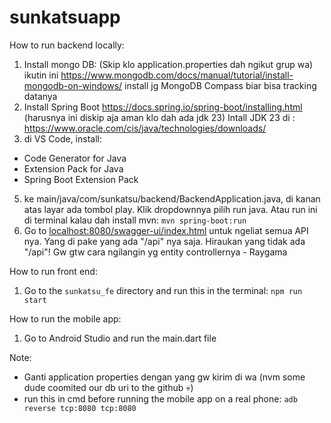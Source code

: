 # sunkatsuapp
 
How to run backend locally:


1. Install mongo DB: (Skip klo application.properties dah ngikut grup wa)
   ikutin ini https://www.mongodb.com/docs/manual/tutorial/install-mongodb-on-windows/
   install jg MongoDB Compass biar bisa tracking datanya
2. Install Spring Boot https://docs.spring.io/spring-boot/installing.html (harusnya ini diskip aja aman klo dah ada jdk 23)
   Intall JDK 23 di : https://www.oracle.com/cis/java/technologies/downloads/
4.  di VS Code, install:
   - Code Generator for Java
   - Extension Pack for Java
   - Spring Boot Extension Pack
5. ke main/java/com/sunkatsu/backend/BackendApplication.java, di kanan atas layar ada tombol play. Klik dropdownnya
   pilih run java. Atau run ini di terminal kalau dah install mvn: `mvn spring-boot:run`
6. Go to [localhost:8080/swagger-ui/index.html](http://localhost:8080/swagger-ui/index.html) untuk ngeliat semua API nya.
   Yang di pake yang ada "/api" nya saja. Hiraukan yang tidak ada "/api"!
   Gw gtw cara ngilangin yg entity controllernya - Raygama

How to run front end: 
1. Go to the `sunkatsu_fe` directory and run this in the terminal: `npm run start`

How to run the mobile app:
1. Go to Android Studio and run the main.dart file

Note:
- Ganti application properties dengan yang gw kirim di wa (nvm some dude coomited our db uri to the github 💀)
- run this in cmd before running the mobile app on a real phone: `adb reverse tcp:8080 tcp:8080` 








































































































































  
